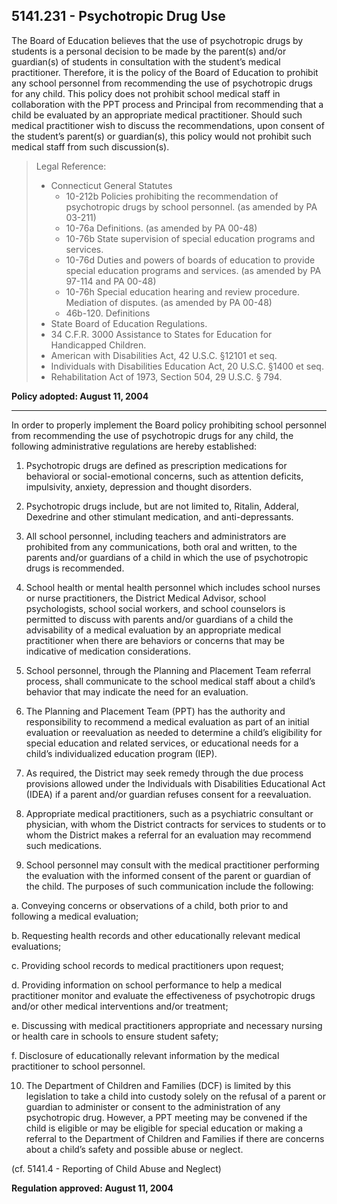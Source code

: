 ## 5141.231 - Psychotropic Drug Use

The Board of Education believes that the use of psychotropic drugs by students is a personal decision to be made by the parent(s) and/or guardian(s) of students in consultation with the student’s medical practitioner. Therefore, it is the policy of the Board of Education to prohibit any school personnel from recommending the use of psychotropic drugs for any child. This policy does not prohibit school medical staff in collaboration with the PPT process and Principal from recommending that a child be evaluated by an appropriate medical practitioner. Should such medical practitioner wish to discuss the recommendations, upon consent of the student’s parent(s) or guardian(s), this policy would not prohibit such medical staff from such discussion(s).

> Legal Reference: 
> 
> * Connecticut General Statutes
>   * 10-212b  Policies prohibiting the recommendation of psychotropic drugs by school personnel. (as amended by PA 03-211)
>   * 10-76a Definitions.  (as amended by PA 00-48)
>   * 10-76b State supervision of special education programs and services.
>   * 10-76d Duties and powers of boards of education to provide special education programs and services. (as amended by PA 97-114 and PA 00-48)
>   * 10-76h Special education hearing and review procedure. Mediation of disputes. (as amended by PA 00-48)
>   * 46b-120. Definitions
> * State Board of Education Regulations.
> * 34 C.F.R. 3000 Assistance to States for Education for Handicapped Children.
> * American with Disabilities Act, 42 U.S.C. §12101 et seq.
> * Individuals with Disabilities Education Act, 20 U.S.C. §1400 et seq.
> * Rehabilitation Act of 1973, Section 504, 29 U.S.C. § 794.

**Policy adopted:  August 11, 2004**

---

In order to properly implement the Board policy prohibiting school personnel from recommending the use of psychotropic drugs for any child, the following administrative regulations are hereby established:

1.  Psychotropic drugs are defined as prescription medications for behavioral or social-emotional concerns, such as attention deficits, impulsivity, anxiety, depression and thought disorders.

2.  Psychotropic drugs include, but are not limited to, Ritalin, Adderal, Dexedrine and other stimulant medication, and anti-depressants.

3.  All school personnel, including teachers and administrators are prohibited from any communications, both oral and written, to the parents and/or guardians of a child in which the use of psychotropic drugs is recommended.

4.  School health or mental health personnel which includes school nurses or nurse practitioners, the District Medical Advisor, school psychologists, school social workers, and school counselors is permitted to discuss with parents and/or guardians of a child the advisability of a medical evaluation by an appropriate medical practitioner when there are behaviors or concerns that may be indicative of medication considerations.

5.  School personnel, through the Planning and Placement Team referral process, shall communicate to the school medical staff about a child’s behavior that may indicate the need for an evaluation.

6.  The Planning and Placement Team (PPT) has the authority and responsibility to recommend a medical evaluation as part of an initial evaluation or reevaluation as needed to determine a child’s eligibility for special education and related services, or educational needs for a child’s individualized education program (IEP).

7.  As required, the District may seek remedy through the due process provisions allowed under the Individuals with Disabilities Educational Act (IDEA) if a parent and/or guardian refuses consent for a reevaluation.

8.  Appropriate medical practitioners, such as a psychiatric consultant or physician, with whom the District contracts for services to students or to whom the District makes a referral for an evaluation may recommend such medications.

9.  School personnel may consult with the medical practitioner performing the evaluation with the informed consent of the parent or guardian of the child. The purposes of such communication include the following:

  a.  Conveying concerns or observations of a child, both prior to and following a medical evaluation;

  b.  Requesting health records and other educationally relevant medical evaluations;

  c.  Providing school records to medical practitioners upon request;

  d.  Providing information on school performance to help a medical practitioner monitor and evaluate the effectiveness of psychotropic drugs and/or other medical interventions and/or treatment;

  e.  Discussing with medical practitioners appropriate and necessary nursing or health care in schools to ensure student safety;

  f.  Disclosure of educationally relevant information by the medical practitioner to school personnel.

10.  The Department of Children and Families (DCF) is limited by this legislation to take a child into custody solely on the refusal of a parent or guardian to administer or consent to the administration of any psychotropic drug. However, a PPT meeting may be convened if the child is eligible or may be eligible for special education or making a referral to the Department of Children and Families if there are concerns about a child’s safety and possible abuse or neglect.

(cf. 5141.4 - Reporting of Child Abuse and Neglect)

**Regulation approved:  August 11, 2004**

